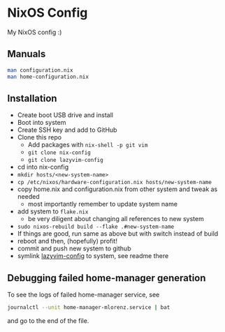 # NixOS Config

My NixOS config :)

## Manuals

```sh
man configuration.nix
man home-configuration.nix
```

## Installation

- Create boot USB drive and install
- Boot into system
- Create SSH key and add to GitHub
- Clone this repo
  - Add packages with `nix-shell -p git vim`
  - `git clone nix-config`
  - `git clone lazyvim-config`
- cd into nix-config
- `mkdir hosts/<new-system-name>`
- `cp /etc/nixos/hardware-configuration.nix hosts/new-system-name`
- copy home.nix and configuration.nix from other system and tweak as needed
  - most importantly remember to update system name
- add system to `flake.nix`
  - be very diligent about changing all references to new system
- `sudo nixos-rebuild build --flake .#new-system-name`
- If things are good, run same as above but with switch instead of build
- reboot and then, (hopefully) profit!
- commit and push new system to github
- symlink [lazyvim-config](https://github.com/MathiasLorenz/lazyvim-config) to system, see readme there

## Debugging failed home-manager generation

To see the logs of failed home-manager service, see

```sh
journalctl --unit home-manager-mlorenz.service | bat
```

and go to the end of the file.
